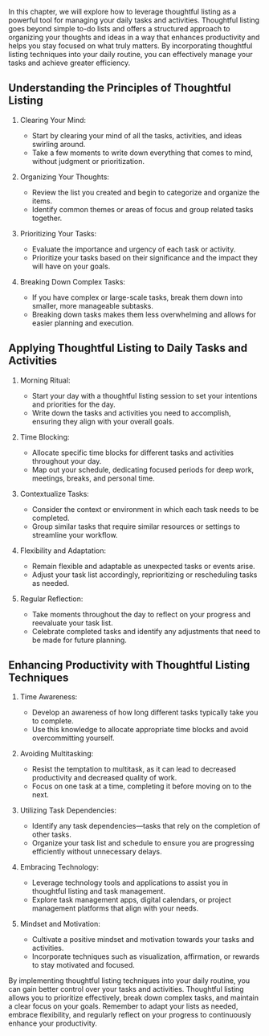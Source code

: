 
In this chapter, we will explore how to leverage thoughtful listing as a powerful tool for managing your daily tasks and activities. Thoughtful listing goes beyond simple to-do lists and offers a structured approach to organizing your thoughts and ideas in a way that enhances productivity and helps you stay focused on what truly matters. By incorporating thoughtful listing techniques into your daily routine, you can effectively manage your tasks and achieve greater efficiency.

## Understanding the Principles of Thoughtful Listing

1. Clearing Your Mind:
    
    - Start by clearing your mind of all the tasks, activities, and ideas swirling around.
    - Take a few moments to write down everything that comes to mind, without judgment or prioritization.
2. Organizing Your Thoughts:
    
    - Review the list you created and begin to categorize and organize the items.
    - Identify common themes or areas of focus and group related tasks together.
3. Prioritizing Your Tasks:
    
    - Evaluate the importance and urgency of each task or activity.
    - Prioritize your tasks based on their significance and the impact they will have on your goals.
4. Breaking Down Complex Tasks:
    
    - If you have complex or large-scale tasks, break them down into smaller, more manageable subtasks.
    - Breaking down tasks makes them less overwhelming and allows for easier planning and execution.

## Applying Thoughtful Listing to Daily Tasks and Activities

1. Morning Ritual:
    
    - Start your day with a thoughtful listing session to set your intentions and priorities for the day.
    - Write down the tasks and activities you need to accomplish, ensuring they align with your overall goals.
2. Time Blocking:
    
    - Allocate specific time blocks for different tasks and activities throughout your day.
    - Map out your schedule, dedicating focused periods for deep work, meetings, breaks, and personal time.
3. Contextualize Tasks:
    
    - Consider the context or environment in which each task needs to be completed.
    - Group similar tasks that require similar resources or settings to streamline your workflow.
4. Flexibility and Adaptation:
    
    - Remain flexible and adaptable as unexpected tasks or events arise.
    - Adjust your task list accordingly, reprioritizing or rescheduling tasks as needed.
5. Regular Reflection:
    
    - Take moments throughout the day to reflect on your progress and reevaluate your task list.
    - Celebrate completed tasks and identify any adjustments that need to be made for future planning.

## Enhancing Productivity with Thoughtful Listing Techniques

1. Time Awareness:
    
    - Develop an awareness of how long different tasks typically take you to complete.
    - Use this knowledge to allocate appropriate time blocks and avoid overcommitting yourself.
2. Avoiding Multitasking:
    
    - Resist the temptation to multitask, as it can lead to decreased productivity and decreased quality of work.
    - Focus on one task at a time, completing it before moving on to the next.
3. Utilizing Task Dependencies:
    
    - Identify any task dependencies—tasks that rely on the completion of other tasks.
    - Organize your task list and schedule to ensure you are progressing efficiently without unnecessary delays.
4. Embracing Technology:
    
    - Leverage technology tools and applications to assist you in thoughtful listing and task management.
    - Explore task management apps, digital calendars, or project management platforms that align with your needs.
5. Mindset and Motivation:
    
    - Cultivate a positive mindset and motivation towards your tasks and activities.
    - Incorporate techniques such as visualization, affirmation, or rewards to stay motivated and focused.

By implementing thoughtful listing techniques into your daily routine, you can gain better control over your tasks and activities. Thoughtful listing allows you to prioritize effectively, break down complex tasks, and maintain a clear focus on your goals. Remember to adapt your lists as needed, embrace flexibility, and regularly reflect on your progress to continuously enhance your productivity.
